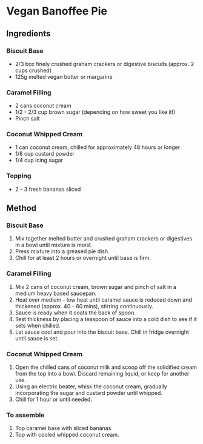 # Vegan Banoffee Pie

## Ingredients

### Biscuit Base
* 2/3 box finely crushed graham crackers or digestive biscuits (approx. 2 cups crushed)
* 125g melted vegan butter or margarine 

### Caramel Filling
* 2 cans coconut cream 
* 1/2 - 2/3 cup brown sugar (depending on how sweet you like it!)
* Pinch salt 

### Coconut Whipped Cream
* 1 can coconut cream, chilled for approximately 48 hours or longer
* 1/8 cup custard powder
* 1/4 cup icing sugar 

### Topping
* 2 - 3 fresh bananas sliced 

## Method

### Biscuit Base
1. Mix together melted butter and crushed graham crackers or digestives in a bowl until mixture is moist.
1. Press mixture into a greased pie dish.
1. Chill for at least 2 hours or overnight until base is firm. 

### Caramel Filling
1. Mix 2 cans of coconut cream, brown sugar and pinch of salt in a medium heavy based saucepan. 
1. Heat over medium - low heat until caramel sauce is reduced down and thickened (approx. 40 - 60 mins), stirring continuously. 
1. Sauce is ready when it coats the back of spoon. 
1. Test thickness by placing a teaspoon of sauce into a cold dish to see if it sets when chilled. 
1. Let sauce cool and pour into the biscuit base. Chill in fridge overnight until sauce is set. 

### Coconut Whipped Cream
1. Open the chilled cans of coconut milk and scoop off the solidified cream from the top into a bowl. Discard remaining liquid, or keep for another use. 
1. Using an electric beater, whisk the coconut cream, gradually incorporating the sugar and custard powder until whipped.
1. Chill for 1 hour or until needed.

### To assemble

1. Top caramel base with sliced bananas. 
1. Top with cooled whipped coconut cream. 
